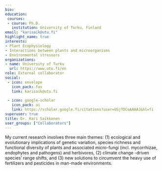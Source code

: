```yaml
---
bio: 
education:
 courses:
 - course: Ph.D.
   institution: University of Turku, Finland
email: "karisaik@utu.fi"
highlight_name: true
interests:
- Plant Ecophysiology
- Interactions between plants and microorganisms 
- Environmental stressors
organizations:
- name: University of Turku
  url: https://www.utu.fi/en
role: External collaborator
social:
 - icon: envelope
   icon_pack: fas
   link: karisaik@utu.fi
   
 - icon: google-scholar
   icon_pack: ai
   link: https://scholar.google.fi/citations?user=USjTDCoAAAAJ&hl=fi
superuser: true
title: Dr. Kari Saikkonen
user_groups: ["Collaborators"]
---
```


My current research involves three main themes: (1) ecological and evolutionary implications of genetic variation, species richness and functional diversity of plants and associated micro-fungi (incl. mycorrhizae, endophytes and pathogens) and herbivores, (2) climate change -driven species’ range shifts, and (3) new solutions to circumvent the heavy use of fertilizers and pesticides in man-made environments.

